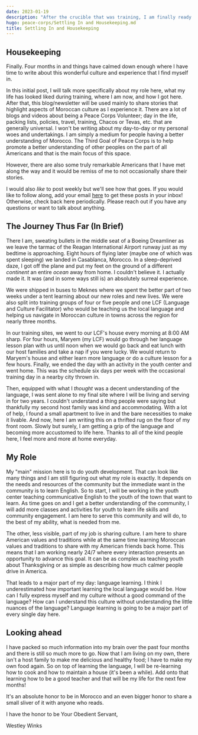 ```yaml
---
date: 2023-01-19
description: "After the crucible that was training, I am finally ready to start up the blog. In this post, I write a brief summary of my journey thus far and the purpose of this blog."
hugo: peace-corps/Settling In and Housekeeping.md
title: Settling In and Housekeeping
---
```


## Housekeeping

Finally. Four months in and things have calmed down enough where I have time to write about this wonderful culture and experience that I find myself in.

In this initial post, I will talk more specifically about my role here, what my life has looked liked during training, where I am now, and how I got here. After that, this blog/newsletter will be used mainly to share stories that highlight aspects of Moroccan culture as I experience it. There are a lot of blogs and videos about being a Peace Corps Volunteer; day in the life, packing lists, policies, travel, training, Chacos or Tevas, etc. that are generally universal. I won't be writing about my day-to-day or my personal woes and undertakings. I am simply a medium for people having a better understanding of Morocco. The Third Goal of Peace Corps is to help promote a better understanding of other peoples on the part of all Americans and that is the main focus of this space.

However, there are also some truly remarkable Americans that I have met along the way and it would be remiss of me to not occasionally share their stories.

I would also *like* to post weekly but we'll see how that goes. If you would like to follow along, add your email [here](https://buttondown.email/Westley_Winks) to get these posts in your inbox! Otherwise, check back here periodically. Please reach out if you have any questions or want to talk about anything.

## The Journey Thus Far (In Brief)

There I am, sweating bullets in the middle seat of a Boeing Dreamliner as we leave the tarmac of the Reagan International Airport runway just as my bedtime is approaching. Eight hours of flying later (maybe one of which was spent sleeping) we landed in Casablanca, Morocco. In a sleep-deprived daze, I got off the plane and put my feet on the ground of a different *continent* an entire *ocean* away from home. I couldn't believe it. I actually made it. It was (and in some ways still is) an absolutely surreal experience.

We were shipped in buses to Meknes where we spent the better part of two weeks under a tent learning about our new roles and new lives. We were also split into training groups of four or five people and one LCF (Language and Culture Facilitator) who would be teaching us the local language and helping us navigate in Moroccan culture in towns across the region for nearly three months.

In our training sites, we went to our LCF's house every morning at 8:00 AM sharp. For four hours, Maryem (my LCF) would go through her language lesson plan with us until noon when we would go back and eat lunch with our host families and take a nap if you were lucky. We would return to Maryem's house and either learn more language or do a culture lesson for a few hours. Finally, we ended the day with an activity in the youth center and went home. This was the schedule six days per week with the occasional training day in a nearby city thrown in.

Then, equipped with what I *thought* was a decent understanding of the language, I was sent alone to my final site where I will be living and serving in for two years. I couldn't understand a thing people were saying but thankfully my second host family was kind and accommodating. With a lot of help, I found a small apartment to live in and the bare necessities to make it livable. And now, here I am writing this on a thrifted rug on the floor of my front room. Slowly but surely, I am getting a grip of the language and becoming more accustomed to life here. Thanks to all of the kind people here, I feel more and more at home everyday.

## My Role

My "main" mission here is to do youth development. That can look like many things and I am still figuring out what my role is exactly. It depends on the needs and resources of the community but the immediate want in the community is to learn English. So to start, I will be working in the youth center teaching communicative English to the youth of the town that want to learn. As time goes on and I get a better understanding of the community, I will add more classes and activities for youth to learn life skills and community engagement. I am here to serve this community and will do, to the best of my ability, what is needed from me.

The other, less visible, part of my job is sharing culture. I am here to share American values and traditions while at the same time learning Moroccan values and traditions to share with my American friends back home. This means that I am working nearly 24/7 where every interaction presents an opportunity to advance this goal. It can be as complex as teaching youth about Thanksgiving or as simple as describing how much calmer people drive in America.

That leads to a major part of my day: language learning. I think I underestimated how important learning the local language would be. How can I fully express myself and my culture without a good command of the language? How can I understand this culture without understanding the little nuances of the language? Language learning is going to be a major part of every single day here.

## Looking ahead

I have packed so much information into my brain over the past four months and there is still so much more to go. Now that I am living on my own, there isn't a host family to make me delicious and healthy food; I have to make my own food again. So on top of learning the language, I will be re-learning how to cook and how to maintain a house (it's been a while). Add onto that learning how to be a good teacher and that will be my life for the next few months!

It's an absolute honor to be in Morocco and an even bigger honor to share a small sliver of it with anyone who reads.

I have the honor to be Your Obedient Servant,

Westley Winks

